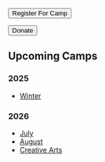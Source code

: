 <form action="">
    <button type="submit" >Register For Camp</button>
    <input type="hidden" name="info" value="camp_registration_start" />
</form>


<button>Donate</button>

## Upcoming Camps

### 2025
- [Winter](?camp=2025_winter)

### 2026
- [July](?camp=2026_july)
- [August](?camp=2026_august)
- [Creative Arts](?camp=2026_cae)
